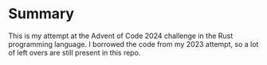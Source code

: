 # Summary
This is my attempt at the Advent of Code 2024 challenge in the Rust programming language. I borrowed the code from my 2023 attempt, so a lot of left overs are still present in this repo.

